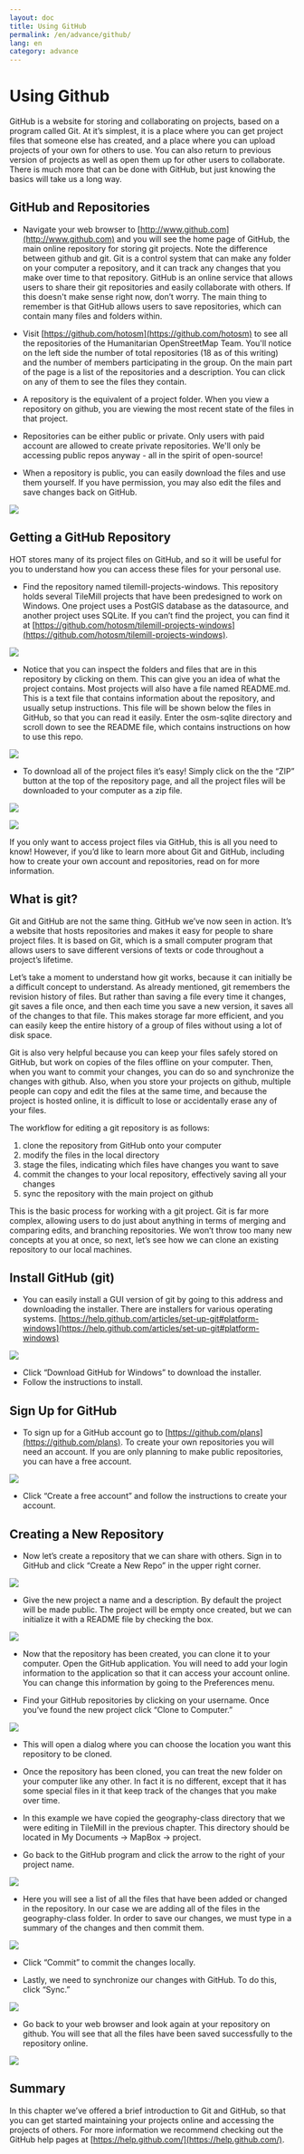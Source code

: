 ```yaml
---
layout: doc
title: Using GitHub
permalink: /en/advance/github/
lang: en
category: advance
---
```


Using Github
================

GitHub is a website for storing and collaborating on projects, based on
a program called Git. At it’s simplest, it is a place where you can get
project files that someone else has created, and a place where you can
upload projects of your own for others to use. You can also return to
previous version of projects as well as open them up for other users to
collaborate. There is much more that can be done with GitHub, but just
knowing the basics will take us a long way.

GitHub and Repositories
----------------------------

* Navigate your web browser to
[http://www.github.com](http://www.github.com) and you will see the
home page of GitHub, the main online repository for storing
git projects. Note the difference between github and git. Git is a
control system that can make any folder on your computer a
repository, and it can track any changes that you make over time to
that repository. GitHub is an online service that allows users to
share their git repositories and easily collaborate with others. If
this doesn't make sense right now, don’t worry. The main thing to
remember is that GitHub allows users to save repositories, which can
contain many files and folders within.

* Visit [https://github.com/hotosm](https://github.com/hotosm) to see
all the repositories of the Humanitarian OpenStreetMap Team. You'll
notice on the left side the number of total repositories (18 as of
this writing) and the number of members participating in the group.
On the main part of the page is a list of the repositories and a
description. You can click on any of them to see the files they
contain.

* A repository is the equivalent of a project folder. When you view
a repository on github, you are viewing the most recent state of the
files in that project.

* Repositories can be either public or private. Only users with paid
account are allowed to create private repositories. We'll only be
accessing public repos anyway - all in the spirit of open-source!

* When a repository is public, you can easily download the files and
use them yourself. If you have permission, you may also edit the
files and save changes back on GitHub.

![]({{site.baseurl}}/images/en_adv_ch4_image06.png)

Getting a GitHub Repository
--------------------------------

HOT stores many of its project files on GitHub, and so it will be useful
for you to understand how you can access these files for your personal
use.

* Find the repository named tilemill-projects-windows. This
repository holds several TileMill projects that have been
predesigned to work on Windows. One project uses a PostGIS database
as the datasource, and another project uses SQLite. If you can’t
find the project, you can find it at
[https://github.com/hotosm/tilemill-projects-windows](https://github.com/hotosm/tilemill-projects-windows).

![]({{site.baseurl}}/images/en_adv_ch4_image08.png)

* Notice that you can inspect the folders and files that are in this
repository by clicking on them. This can give you an idea of what
the project contains. Most projects will also have a file named
README.md. This is a text file that contains information about the
repository, and usually setup instructions. This file will be shown
below the files in GitHub, so that you can read it easily. Enter
the osm-sqlite directory and scroll down to see the README file,
which contains instructions on how to use this repo.

![]({{site.baseurl}}/images/en_adv_ch4_image11.png)

* To download all of the project files it’s easy! Simply click on the
the “ZIP” button at the top of the repository page, and all the
project files will be downloaded to your computer as a zip file.

![]({{site.baseurl}}/images/en_adv_ch4_image13.png)

![]({{site.baseurl}}/images/en_adv_ch4_image02.png)

If you only want to access project files via GitHub, this is all you
need to know! However, if you’d like to learn more about Git and
GitHub, including how to create your own account and repositories, read
on for more information.

What is git?
-------------------

Git and GitHub are not the same thing. GitHub we’ve now seen in action.
It’s a website that hosts repositories and makes it easy for people to
share project files. It is based on Git, which is a small computer
program that allows users to save different versions of texts or code
throughout a project’s lifetime.

Let’s take a moment to understand how git works, because it can
initially be a difficult concept to understand. As already mentioned,
git remembers the revision history of files. But rather than saving a
file every time it changes, git saves a file once, and then each time
you save a new version, it saves all of the changes to that file. This
makes storage far more efficient, and you can easily keep the entire
history of a group of files without using a lot of disk space.

Git is also very helpful because you can keep your files safely stored
on GitHub, but work on copies of the files offline on your computer.
Then, when you want to commit your changes, you can do so and
synchronize the changes with github. Also, when you store your projects
on github, multiple people can copy and edit the files at the same time,
and because the project is hosted online, it is difficult to lose or
accidentally erase any of your files.

The workflow for editing a git repository is as follows:

1. clone the repository from GitHub onto your computer
2. modify the files in the local directory
3. stage the files, indicating which files have changes you
want to save
4. commit the changes to your local repository, effectively
saving all your changes
5. sync the repository with the main project on github

This is the basic process for working with a git project. Git is far
more complex, allowing users to do just about anything in terms of
merging and comparing edits, and branching repositories. We won’t throw
too many new concepts at you at once, so next, let’s see how we can
clone an existing repository to our local machines.

Install GitHub (git)
--------------------------

* You can easily install a GUI version of git by going to this address
and downloading the installer. There are installers for various
operating systems. [https://help.github.com/articles/set-up-git#platform-windows](https://help.github.com/articles/set-up-git#platform-windows)

![]({{site.baseurl}}/images/en_adv_ch4_image00.png)

* Click “Download GitHub for Windows” to download the installer.
* Follow the instructions to install.

Sign Up for GitHub
-----------------------

* To sign up for a GitHub account go to
[https://github.com/plans](https://github.com/plans). To create
your own repositories you will need an account. If you are only
planning to make public repositories, you can have a free account.

![]({{site.baseurl}}/images/en_adv_ch4_image05.png)

* Click “Create a free account” and follow the instructions to create
your account.

Creating a New Repository
----------------------------

* Now let’s create a repository that we can share with others. Sign
in to GitHub and click “Create a New Repo” in the upper right corner.

![]({{site.baseurl}}/images/en_adv_ch4_image07.png)

* Give the new project a name and a description. By default the
project will be made public. The project will be empty once
created, but we can initialize it with a README file by checking the
box.

![]({{site.baseurl}}/images/en_adv_ch4_image12.png)

* Now that the repository has been created, you can clone it to your
computer. Open the GitHub application. You will
need to add your login information to the application so that it can
access your account online. You can change this information by
going to the Preferences menu.

* Find your GitHub repositories by clicking on your username. Once
you’ve found the new project click “Clone to Computer.”

![]({{site.baseurl}}/images/en_adv_ch4_image04.png)

* This will open a dialog where you can choose the location you want
this repository to be cloned.

* Once the repository has been cloned, you can treat the new folder on
your computer like any other. In fact it is no different, except
that it has some special files in it that keep track of the changes
that you make over time.

* In this example we have copied the geography-class directory that we
were editing in TileMill in the previous chapter. This directory
should be located in My Documents -> MapBox -> project.

* Go back to the GitHub program and click the arrow to the right of 
your project name.

![]({{site.baseurl}}/images/en_adv_ch4_image03.png)

* Here you will see a list of all the files that have been added or
changed in the repository. In our case we are adding all of the
files in the geography-class folder. In order to save our changes,
we must type in a summary of the changes and then commit them.

![]({{site.baseurl}}/images/en_adv_ch4_image09.png)

* Click “Commit” to commit the changes locally.

* Lastly, we need to synchronize our changes with GitHub. To do this,
click “Sync.”

![]({{site.baseurl}}/images/en_adv_ch4_image10.png)

* Go back to your web browser and look again at your repository on
github. You will see that all the files have been saved
successfully to the repository online.

![]({{site.baseurl}}/images/en_adv_ch4_image01.png)

Summary
-------------

In this chapter we’ve offered a brief introduction to Git and GitHub, so
that you can get started maintaining your projects online and accessing
the projects of others. For more information we recommend checking out
the GitHub help pages at
[https://help.github.com/](https://help.github.com/).

<!--
^[[c]](#cmnt3)^

[[a]](#cmnt_ref1)MrPatrickOswald:

depending on the GUI you are using, the windows might look a bit
different from the screen shots below. nevertheless the fucnctionallity
should be the same.

[[b]](#cmnt_ref2)MrPatrickOswald:

it would be nice to have a little explanation what happens if some
people edit a repository at the same time and individually commit their
changes... how does github treats the conflicts of having 2 different
versions than... or what to consider when  working together on one
project using github..

[[c]](#cmnt_ref3)Katrina Engelsted:
Good source: http://nathanj.github.com/gitguide/tour.html
--> 